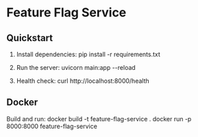 # Feature Flag Service

## Quickstart

1. Install dependencies:
   pip install -r requirements.txt

2. Run the server:
   uvicorn main:app --reload

3. Health check:
   curl http://localhost:8000/health

## Docker

Build and run:
   docker build -t feature-flag-service .
   docker run -p 8000:8000 feature-flag-service
